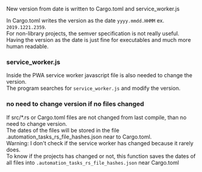 [//]: # (auto_md_to_doc_comments segment start A)

New version from date is written to Cargo.toml and service_worker.js

In Cargo.toml writes the version as the date `yyyy.mmdd.HHMM` ex. `2019.1221.2359`.  
For non-library projects, the semver specification is not really useful.  
Having the version as the date is just fine for executables and much more human readable.  

### service_worker.js

Inside the PWA service worker javascript file is also needed to change the version.  
The program searches for `service_worker.js` and modify the version.  

### no need to change version if no files changed

If src/*.rs or Cargo.toml files are not changed from last compile, than no need to change version.  
The dates of the files will be stored in the file .automation_tasks_rs_file_hashes.json near to Cargo.toml.  
Warning: I don't check if the service worker has changed because it rarely does.  
To know if the projects has changed or not, this function saves the dates of all files into `.automation_tasks_rs_file_hashes.json` near Cargo.toml

[//]: # (auto_md_to_doc_comments segment end A)
